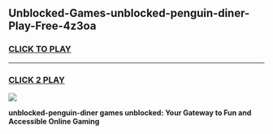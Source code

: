 
## Unblocked-Games-unblocked-penguin-diner-Play-Free-4z3oa
<h3>
<a href="https://premium76.site?title=unblocked-penguin-diner&ref=23A">CLICK TO PLAY</a></h3>
<hr>

<h3>
<a href="https://premium76.site?title=unblocked-penguin-diner&ref=23A">CLICK 2 PLAY</a>
  
</h3>

<a href="https://premium76.site?title=unblocked-penguin-diner&ref=23A"><img src="https://clearcache.store/games.png"></a>


**unblocked-penguin-diner games unblocked: Your Gateway to Fun and Accessible Online Gaming**
